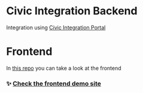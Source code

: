# Civic Integration Backend

Integration using [Civic Integration Portal](https://integrate.civic.com)

# Frontend
In [this repo](https://github.com/s4nt14go/integrate-front) you can take a look at the frontend
### ✨ [Check the frontend demo site](https://civic-integration.netlify.app)<br />
